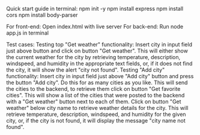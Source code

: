Quick start guide in terminal:
npm init -y
npm install express
npm install cors
npm install body-parser

For front-end: Open index.html with live server
For back-end: Run node app.js in terminal

Test cases: 
Testing top "Get weather" functionality: Insert city in input field just above button and click on button "Get weather".
This will either show the current weather for the city by retrieving temperature, description, windspeed, and humidity in the appropriate text fields, or, if it does not find the city, it will show the alert "city not found".
Testing "Add city" functionality: Insert city in input field just above "Add city" button and press the button "Add city".
Do this for as many cities as you like. 
This will send the cities to the backend, to retrieve them click on button "Get favorite cities". 
This will show a list of the cities that were posted to the backend with a "Get weather" button next to each of them. 
Click on button "Get weather" below city name to retrieve weather details for the city.
This will retrieve temperature, description, windspeed, and humidity for the given city, or, if the city is not found, it will display the message "city name not found".

